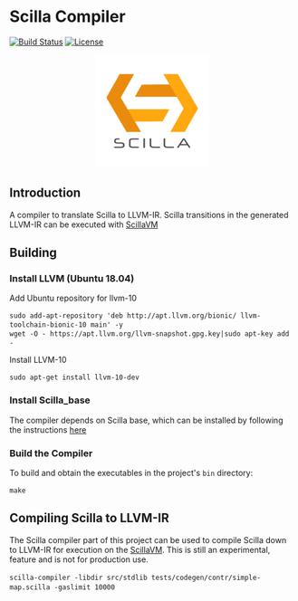 # Scilla Compiler

[![Build Status](https://travis-ci.com/Zilliqa/scilla-compiler.svg?token=7qzjATfZuxTQvRjMHPVQ&branch=master)](https://travis-ci.com/Zilliqa/scilla-compiler)
[![License](https://img.shields.io/badge/License-GPLv3-blue.svg)](https://github.com/Zilliqa/scilla/blob/master/LICENSE)

<p align="center">
  <a href="https://scilla-lang.org/"><img src="https://github.com/Zilliqa/scilla/blob/master/imgs/scilla-logo-color.jpg" width="200" height="200"></a>
</p>

## Introduction
A compiler to translate Scilla to LLVM-IR. Scilla transitions in the 
generated LLVM-IR can be executed with [ScillaVM](https://github.com/Zilliqa/scilla-vm)

## Building

### Install LLVM (Ubuntu 18.04)

Add Ubuntu repository for llvm-10
```
sudo add-apt-repository 'deb http://apt.llvm.org/bionic/ llvm-toolchain-bionic-10 main' -y
wget -O - https://apt.llvm.org/llvm-snapshot.gpg.key|sudo apt-key add -
```
Install LLVM-10
```
sudo apt-get install llvm-10-dev
```

### Install Scilla_base

The compiler depends on Scilla base, which can be installed by following the
instructions [here](https://github.com/Zilliqa/scilla/#installation)

### Build the Compiler

To build and obtain the executables in the project's `bin` directory:

```
make
```

## Compiling Scilla to LLVM-IR
The Scilla compiler part of this project can be used to compile Scilla down to LLVM-IR for execution
on the [ScillaVM](https://github.com/Zilliqa/scilla-vm). This is still an experimental, feature and
is not for production use.

```scilla-compiler -libdir src/stdlib tests/codegen/contr/simple-map.scilla -gaslimit 10000```

